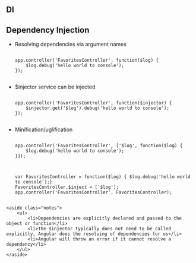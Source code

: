 <section>
    <h1>DI</h1>
</section>

<section>
    <h2>Dependency Injection</h2>
    <ul>
        <li>Resolving dependencies via argument names
            <pre><code class="javascript" ng-non-bindable data-trim>
app.controller('FavoritesController', function($log) {
    $log.debug('hello world to console');
});
            </code></pre>
        </li>
        <li>$injector service can be injected
            <pre><code class="javascript" ng-non-bindable data-trim>
app.controller('FavoritesController', function($injector) {
    $injector.get('$log').debug('hello world to console');
});
            </code></pre>
        </li>
        <li>Minification/uglification
            <pre><code class="javascript" ng-non-bindable data-trim>
app.controller('FavoritesController', ['$log', function($log) {
    $log.debug('hello world to console');
}]);
            </code></pre>
            <pre><code class="javascript" ng-non-bindable data-trim>
var FavoritesController = function($log) { $log.debug('hello world to console');}
FavoritesController.$inject = ['$log'];
app.controller('FavoritesController', FavoritesController);
            </code></pre>
        </li>
    </ul>



    <aside class="notes">
        <ul>
            <li>Dependencies are explicitly declared and passed to the object or function</li>
            <li>The $injector typically does not need to be called explicitly, Angular does the resolving of dependencies for us</li>
            <li>Angular will throw an error if it cannot resolve a dependency</li>
        </ul>
    </aside>

</section>
